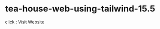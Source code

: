 # tea-house-web-using-tailwind-15.5

click : [Visit Website](https://superlative-melomakarona-adc3d4.netlify.app/)
